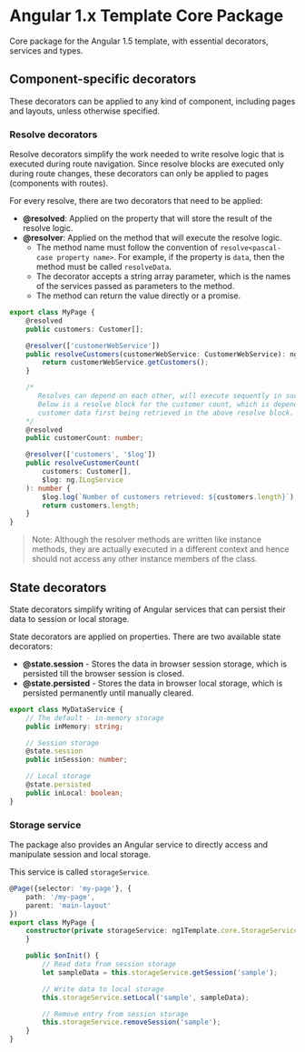 # Angular 1.x Template Core Package
Core package for the Angular 1.5 template, with essential decorators, services and types.

## Component-specific decorators
These decorators can be applied to any kind of component, including pages and layouts, unless otherwise specified.

### Resolve decorators
Resolve decorators simplify the work needed to write resolve logic that is executed during route navigation. Since resolve blocks are executed only during route changes, these decorators can only be applied to pages (components with routes).

For every resolve, there are two decorators that need to be applied:
* __@resolved__: Applied on the property that will store the result of the resolve logic.
* __@resolver__: Applied on the method that will execute the resolve logic.
    * The method name must follow the convention of `resolve<pascal-case property name>`. For example, if the property is `data`, then the method must be called `resolveData`.
    * The decorator accepts a string array parameter, which is the names of the services passed as parameters to the method.
    * The method can return the value directly or a promise.

```typescript
export class MyPage {
    @resolved
    public customers: Customer[];

    @resolver(['customerWebService'])
    public resolveCustomers(customerWebService: CustomerWebService): ng.IPromise<Customer[]> {
        return customerWebService.getCustomers();
    }

    /*
       Resolves can depend on each other, will execute sequently in such cases.
       Below is a resolve block for the customer count, which is dependent on the
       customer data first being retrieved in the above resolve block.
    */
    @resolved
    public customerCount: number;

    @resolver(['customers', '$log'])
    public resolveCustomerCount(
        customers: Customer[],
        $log: ng.ILogService
    ): number {
        $log.log(`Number of customers retrieved: ${customers.length}`);
        return customers.length;
    }
}
```

> Note: Although the resolver methods are written like instance methods, they are actually executed in a different context and hence should not access any other instance members of the class.

## State decorators
State decorators simplify writing of Angular services that can persist their data to session or local storage.

State decorators are applied on properties. There are two available state decorators:
* __@state.session__ -  Stores the data in browser session storage, which is persisted till the browser session is closed.
* __@state.persisted__ -  Stores the data in browser local storage, which is persisted permanently until manually cleared.

```typescript
export class MyDataService {
    // The default - in-memory storage
    public inMemory: string;

    // Session storage
    @state.session
    public inSession: number;

    // Local storage
    @state.persisted
    public inLocal: boolean;
}
```

### Storage service
The package also provides an Angular service to directly access and manipulate session and local storage.

This service is called `storageService`.

```typescript
@Page({selector: 'my-page'}, {
    path: '/my-page',
    parent: 'main-layout'
})
export class MyPage {
    constructor(private storageService: ng1Template.core.StorageService) {
    }

    public $onInit() {
        // Read data from session storage
        let sampleData = this.storageService.getSession('sample');

        // Write data to local storage
        this.storageService.setLocal('sample', sampleData);

        // Remove entry from session storage
        this.storageService.removeSession('sample');
    }
}
```
